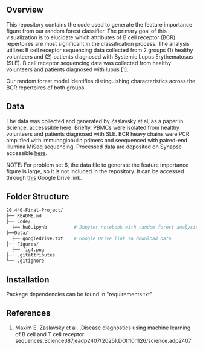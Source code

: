 ## Overview

This repository contains the code used to generate the feature importance figure from our random forest classifier. The primary goal of this visualization is to elucidate which attributes of B cell receptor (BCR) repertoires are most significant in the classification process. The analysis utilizes B cell receptor sequencing data collected from 2 groups (1) healthy volunteers and (2) patients diagnosed with Systemic Lupus Erythematosus (SLE). B cell receptor sequencing data was collected from healthy volunteers and patients diagnosed with lupus [1].

Our random forest model identifies distinguishing characteristics across the BCR repertoires of both groups.


## Data
The data was collected and generated by Zaslavsky et al, as a paper in Science, accesssible [here](https://www.science.org/doi/10.1126/science.adp2407). Briefly, PBMCs were isolated from healthy volunteers and patients diagnosed with SLE. BCR heavy chains were PCR amplified with immunoglobulin primers and seequenced with paired-end Illumina MiSeq sequencing. Processed data are deposited on Synapse accessible [here](https://www.synapse.org/Synapse:syn62002263.).

NOTE: For problem set 6, the data file to generate the feature importance figure is large, so it is not included in the repository. It can be accessed through [this](https://drive.google.com/file/d/1zngT7wxNT9-nSd4HVjjlH584dIpxlVg4/view?usp=share_link) Google Drive link.

## Folder Structure

```bash
20.440-Final-Project/
├── README.md
├── Code/
  ├── hw6.ipynb          # Jupyter notebook with random forest analysis
├──Data/
  ├── googledrive.txt    # Google Drive link to download data
├── Figures/
  ├── fig4.png
├── .gitattributes  
└── .gitignore         
```

## Installation
Package dependencies can be found in "requirements.txt"

## References
1. Maxim E. Zaslavsky et al. ,Disease diagnostics using machine learning of B cell and T cell receptor sequences.Science387,eadp2407(2025).DOI:10.1126/science.adp2407
